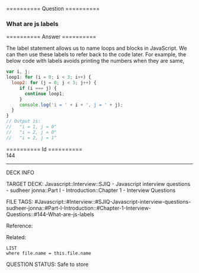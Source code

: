========== Question ==========  

### What are js labels  

========== Answer ==========  

The label statement allows us to name loops and blocks in JavaScript. We can
then use these labels to refer back to the code later. For example, the below
code with labels avoids printing the numbers when they are same,

```javascript
var i, j;
loop1: for (i = 0; i < 3; i++) {
  loop2: for (j = 0; j < 3; j++) {
     if (i === j) {
       continue loop1;
     }
     console.log('i = ' + i + ', j = ' + j);
  }
}
// Output is:
//   "i = 1, j = 0"
//   "i = 2, j = 0"
//   "i = 2, j = 1"
```

========== Id ==========  
144

---

DECK INFO

TARGET DECK: Javascript::Interview::SJIQ - Javascript interview questions - sudheer jonna::Part I - Introduction::Chapter 1 - Interview Questions

FILE TAGS: #Javascript::#Interview::#SJIQ-Javascript-interview-questions-sudheer-jonna::#Part-I-Introduction::#Chapter-1-Interview-Questions::#144-What-are-js-labels

Reference:

Related:

```dataview
LIST
where file.name = this.file.name
```

QUESTION STATUS: Safe to store
